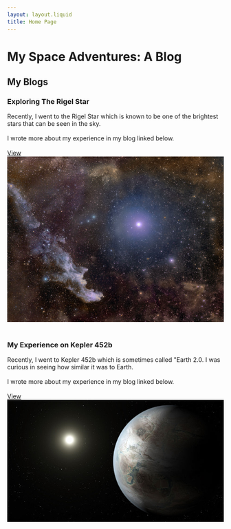 ```yaml
---
layout: layout.liquid
title: Home Page
---
```

# My Space Adventures: A Blog

## My Blogs

### Exploring The Rigel Star
Recently, I went to the Rigel Star which is known to be one of the brightest stars that can be seen in the sky.<br/><br/>
I wrote more about my experience in my blog linked below.<br/><br/>
[View](/rigel)
![Photo of The Rigel Star](/images/rigelstar3.jpg)<br/><br/>
### My Experience on Kepler 452b
Recently, I went to Kepler 452b which is sometimes called "Earth 2.0. I was curious in seeing how similar it was to Earth. <br/><br/>
I wrote more about my experience in my blog linked below.<br/><br/>
[View](/kepler)
![Photo of Kepler 452b](/images/keplerimg.jpg)
